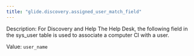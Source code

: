 ```yaml
---
title: "glide.discovery.assigned_user_match_field"
---
```


Description: For Discovery and Help The Help Desk, the following field in the sys_user table is used to associate a computer CI with a user.

Value: `user_name`